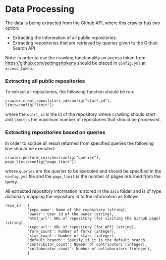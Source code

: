 # Data Processing

The data is being extracted from the Github API, where this crawler has two option:
- Extracting the information of all public repositories.
- Extracting repositories that are retrieved by queries given to the Github Search API.

Note: In order to use the crawling functionality an access token from https://github.com/settings/tokens should be placed in ``config.yml`` at ``access_token``.

### Extracting all public repositories

To extract all repositories, the following function should be run: 
```
crawler.crawl_repos(start_id=config["start_id"], limit=config["limit"])
```
 where the `start_id` is the id of the repository where crawling should start and `limit` is the maximum number of 
 repositories that should be processed.
 
### Extracting repositories based on queries

In order to scrape all result returned from specified queries the following line should be executed: 

```
crawler.perform_searches(config["queries"], page_limit=config["page_limit"])  
```

where `queries` are the queries to be executed and should be specified in the ``config.yml`` file and the `page_limit`
is the number of pages returned from the query.


All extracted repository information is stored in the `data` folder and is of type dictionary mapping the repository id 
to the information as follows:  

```
repo_id : {
          'repo_name': Name of the repository (string),
          'owner': User id of the owner (string),
          'html_url': URL of repository (for visiting the Github page) (string),
          'repo_url': URL of repository (for API) (string),
          'fork_count': Number of forks (integer),
          'star_count': Number of stars (integer),
          'default_branch': Specify if it is the default branch,
          'contributor_count': Number of contrinutors (integer),
          'collaborator_count': Number of collaborators (integer),
          }
```
